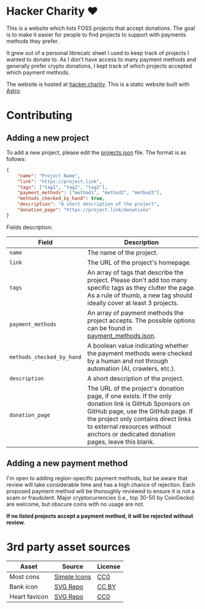 # Hacker Charity :heart: 

This is a website which lists FOSS projects that accept donations. The goal is to make it easier for people to find projects to 
support with payments methods they prefer.

It grew out of a personal librecalc sheet I used to keep track of projects I wanted to donate to. As I don't have access
to many payment methods and generally prefer crypto donations, I kept track of which projects accepted which payment methods.

The website is hosted at [hacker.charity](https://hacker.charity). This is a static website built with [Astro](https://astro.build/).

# Contributing

## Adding a new project

To add a new project, please edit the [projects.json](./webapp/src/data/projects.json) file. The format is as follows:

```json
{
    "name": "Project Name",
    "link": "https://project.link",
    "tags": ["tag1", "tag2", "tag3"],
    "payment_methods": ["method1", "method2", "method3"],
    "methods_checked_by_hand": true,
    "description": "A short description of the project",
    "donation_page": "https://project.link/donations"
}
```

Fields description:

| Field                     | Description                                                                                                                                                                                                                                                             |
|---------------------------|-------------------------------------------------------------------------------------------------------------------------------------------------------------------------------------------------------------------------------------------------------------------------|
| `name`                    | The name of the project.                                                                                                                                                                                                                                                |
| `link`                    | The URL of the project's homepage.                                                                                                                                                                                                                                      |
| `tags`                    | An array of tags that describe the project. Please don't add too many specific tags as they clutter the page. As a rule of thumb, a new tag should ideally cover at least 3 projects.                                                                                   |
| `payment_methods`         | An array of payment methods the project accepts. The possible options can be found in [payment_methods.json](./webapp/src/data/payment_methods.json).                                                                                                                   |
| `methods_checked_by_hand` | A boolean value indicating whether the payment methods were checked by a human and not through automation (AI, crawlers, etc.).                                                                                                                                         |
| `description`             | A short description of the project.                                                                                                                                                                                                                                     |
| `donation_page`           | The URL of the project's donation page, if one exists. If the only donation link is GitHub Sponsors on GitHub page, use the GitHub page. If the project only contains direct links to external resources without anchors or dedicated donation pages, leave this blank. |

## Adding a new payment method

I'm open to adding region-specific payment methods, but be aware that review will take considerable time and has a high chance of rejection.
Each proposed payment method will be thoroughly reviewed to ensure it is not a scam or fraudulent. 
Major cryptocurrencies (i.e., top 30-50 by CoinGecko) are welcome, but obscure coins with no usage are not.

**If no listed projects accept a payment method, it will be rejected without review**.

# 3rd party asset sources

| Asset         | Source                                               | License                                                   |
|---------------|------------------------------------------------------|-----------------------------------------------------------|
| Most cons     | [Simple Icons](https://simpleicons.org/)             | [CC0](https://creativecommons.org/publicdomain/zero/1.0/) |
| Bank icon     | [SVG Repo](https://www.svgrepo.com/svg/513165/bank)  | [CC BY](https://creativecommons.org/licenses/by/4.0/)     |
| Heart favicon | [SVG Repo](https://www.svgrepo.com/svg/207519/heart) | [CC0](https://creativecommons.org/publicdomain/zero/1.0/) |

